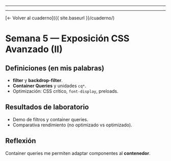 
---

---
[← Volver al cuaderno]({{ site.baseurl }}/cuaderno/)

# Semana 5 — Exposición CSS Avanzado (II)
## Definiciones (en mis palabras)
- **filter** y **backdrop-filter**.
- **Container Queries** y unidades `cq*`.
- Optimización: CSS crítico, `font-display`, preloads.

## Resultados de laboratorio
- Demo de filtros y container queries.
- Comparativa rendimiento (no optimizado vs optimizado).

## Reflexión
Container queries me permiten adaptar componentes al **contenedor**.
